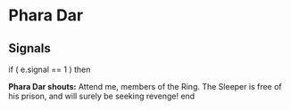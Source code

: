 # Phara Dar


## Signals

if ( e.signal == 1 ) then


**Phara Dar shouts:** <span class="text-danger">Attend me, members of the Ring.  The Sleeper is free of his prison, and will surely be seeking revenge!</span>
end
